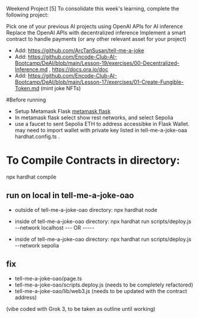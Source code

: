 Weekend Project [5]
To consolidate this week's learning, complete the following project:

Pick one of your previous AI projects using OpenAI APIs for AI inference
Replace the OpenAI APIs with decentralized inference
Implement a smart contract to handle payments (or any other relevant asset for your project)

* Add: https://github.com/ArcTanSusan/tell-me-a-joke
* Add: https://github.com/Encode-Club-AI-Bootcamp/DeAI/blob/main/Lesson-19/exercises/00-Decentralized-Inference.md , https://docs.ora.io/doc
* Add: https://github.com/Encode-Club-AI-Bootcamp/DeAI/blob/main/Lesson-17/exercises/01-Create-Fungible-Token.md (mint joke NFTs)

#Before running

- Setup Metamask Flask
[metamask flask](https://docs.metamask.io/snaps/get-started/install-flask/)
- In metamask flask select show rest networks, and select Sepolia
- use a faucet to sent Sepolia ETH to address accessibke in Flask Wallet. may need to import wallet with private key listed in tell-me-a-joke-oaa hardhat.config.ts .

# To Compile Contracts in directory:
npx hardhat compile

## run on local in tell-me-a-joke-oao
- outside of tell-me-a-joke-oao directory: npx hardhat node

- inside of tell-me-a-joke-oao directory: npx hardhat run scripts/deploy.js --network localhost
    --- OR -----
- inside of tell-me-a-joke-oao directory: npx hardhat run scripts/deploy.js --network sepolia 


## fix
* tell-me-a-joke-oao/page.ts
* tell-me-a-joke-oao/scripts.deploy.js (needs to be completely refactored)
* tell-me-a-joke-oao/lib/web3.js (needs to be updated with the contract address)

(vibe coded with Grok 3, to be taken as outline until working)
